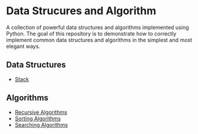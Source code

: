 # Data Strucures and Algorithm
A collection of powerful data structures and algorithms implemented using Python. The goal of this repository is to demonstrate how to correctly implement common data structures and algorithms in the simplest and most elegant ways.
## Data Structures
- [Stack](https://github.com/richardcsuwandi/data-structures-and-algorithms/tree/master/Stack)
## Algorithms
- [Recursive Algorithms](https://github.com/richardcsuwandi/data-structures-and-algorithms/tree/master/Recursive%20Algorithms)
- [Sorting Algorithms](https://github.com/richardcsuwandi/data-structures-and-algorithms/tree/master/Sorting%20Algorithms)
- [Searching Algorithms](https://github.com/richardcsuwandi/data-structures-and-algorithms/tree/master/Searching%20Algorithms)
